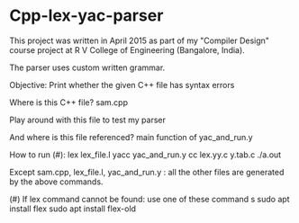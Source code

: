 # Cpp-lex-yac-parser

This project was written in April 2015 as part of my "Compiler Design" course project at R V College of Engineering (Bangalore, India).

The parser uses custom written grammar.

Objective: Print whether the given C++ file has syntax errors

Where is this C++ file?
sam.cpp

Play around with this file to test my parser

And where is this file referenced?
main function of yac_and_run.y

How to run (#):
lex lex_file.l
yacc yac_and_run.y
cc lex.yy.c y.tab.c
./a.out

Except sam.cpp, lex_file.l, yac_and_run.y : all the other files are generated by the above commands.

(#) If lex command cannot be found: use one of these command s
sudo apt install flex
sudo apt install flex-old
